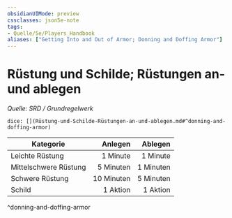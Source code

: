 ```yaml
---
obsidianUIMode: preview
cssclasses: json5e-note
tags:
- Quelle/5e/Players_Handbook
aliases: ["Getting Into and Out of Armor; Donning and Doffing Armor"]
---
```

# Rüstung und Schilde; Rüstungen an- und ablegen
*Quelle: SRD / Grundregelwerk*

`dice: [](Rüstung-und-Schilde-Rüstungen-an-und-ablegen.md#^donning-and-doffing-armor)`

| Kategorie             |    Anlegen |   Ablegen |
| --------------------- | ----------:| ---------:|
| Leichte Rüstung       |   1 Minute |  1 Minute |
| Mittelschwere Rüstung |  5 Minuten | 1 Minuten |
| Schwere Rüstung       | 10 Minuten | 5 Minuten |
| Schild                |   1 Aktion |  1 Aktion |
^donning-and-doffing-armor